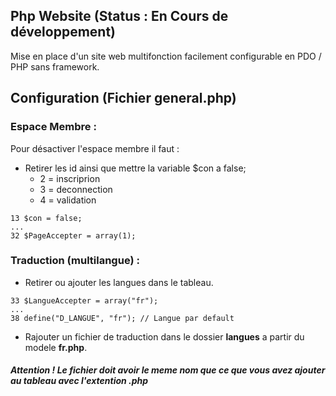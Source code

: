 ## Php Website (Status : En Cours de développement)
Mise en place d'un site web multifonction facilement configurable en PDO / PHP sans framework.

## Configuration (Fichier general.php)
### Espace Membre :
Pour désactiver l'espace membre il faut :
- Retirer les id ainsi que mettre la variable $con a false;
	- 2 = inscriprion
	- 3 = deconnection
	- 4 = validation
```
13 $con = false;
...
32 $PageAccepter = array(1);
```
### Traduction (multilangue) :
- Retirer ou ajouter les langues dans le tableau.
```
33 $LangueAccepter = array("fr");
...
38 define("D_LANGUE", "fr"); // Langue par default
```
- Rajouter un fichier de traduction dans le dossier **langues** a partir du modele **fr.php**.
#### _Attention ! Le fichier doit avoir le meme nom que ce que vous avez ajouter au tableau avec l'extention .php_
